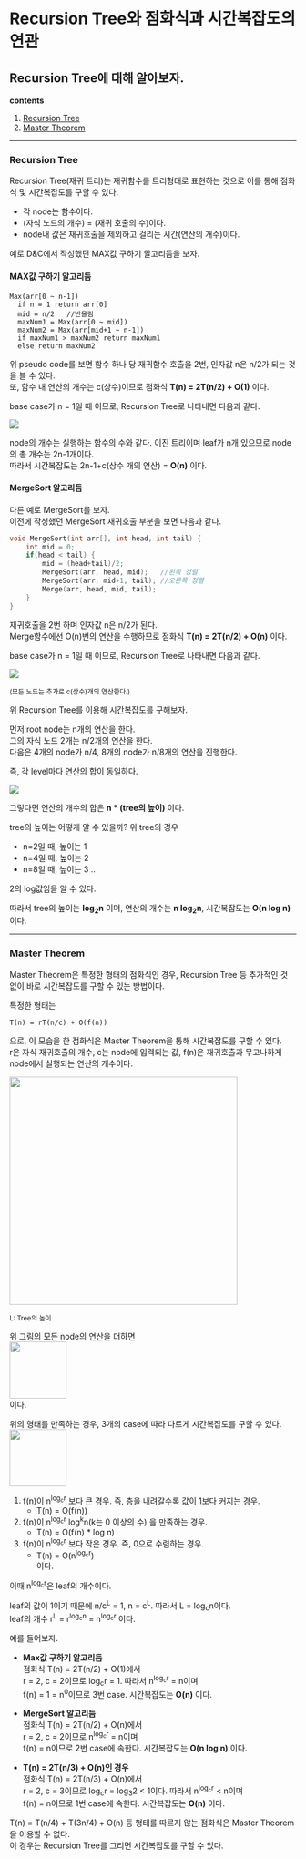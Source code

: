 Recursion Tree와 점화식과 시간복잡도의 연관
========
Recursion Tree에 대해 알아보자.
--------
**contents**
1. [Recursion Tree](#Recursion-Tree)
2. [Master Theorem](#Master-Theorem)
***
### Recursion Tree
Recursion Tree(재귀 트리)는 재귀함수를 트리형태로 표현하는 것으로 이를 통해 점화식 및 시간복잡도를 구할 수 있다.  
- 각 node는 함수이다.
- (자식 노드의 개수) = (재귀 호출의 수)이다.
- node내 값은 재귀호출을 제외하고 걸리는 시간(연산의 개수)이다.  

예로 D&C에서 작성했던 MAX값 구하기 알고리듬을 보자.  
#### MAX값 구하기 알고리듬
```
Max(arr[0 ~ n-1])
  if n = 1 return arr[0]
  mid = n/2   //반올림
  maxNum1 = Max(arr[0 ~ mid])
  maxNum2 = Max(arr[mid+1 ~ n-1])
  if maxNum1 > maxNum2 return maxNum1
  else return maxNum2
```

위 pseudo code를 보면 함수 하나 당 재귀함수 호출을 2번, 인자값 n은 n/2가 되는 것을 볼 수 있다.  
또, 함수 내 연산의 개수는 c(상수)이므로 점화식 **T(n) = 2T(n/2) + O(1)** 이다.  

base case가 n = 1일 때 이므로, Recursion Tree로 나타내면 다음과 같다.  

<img src="/assets/images/Algorithm_RecursionTree01.PNG">  

node의 개수는 실행하는 함수의 수와 같다. 이진 트리이며 leaf가 n개 있으므로 node의 총 개수는 2n-1개이다.  
따라서 시간복잡도는 2n-1+c(상수 개의 연산) = **O(n)** 이다.  

#### MergeSort 알고리듬
다른 예로 MergeSort를 보자.  
이전에 작성했던 MergeSort 재귀호출 부분을 보면 다음과 같다.  
```c
void MergeSort(int arr[], int head, int tail) {
    int mid = 0;
    if(head < tail) {
        mid = (head+tail)/2;
        MergeSort(arr, head, mid);   //왼쪽 정렬
        MergeSort(arr, mid+1, tail); //오른쪽 정렬
        Merge(arr, head, mid, tail);
    }
}
```

재귀호출을 2번 하며 인자값 n은 n/2가 된다.  
Merge함수에선 O(n)번의 연산을 수행하므로 점화식 **T(n) = 2T(n/2) + O(n)** 이다.  

base case가 n = 1일 때 이므로, Recursion Tree로 나타내면 다음과 같다.  

<img src="/assets/images/Algorithm_RecursionTree02.PNG">  

<sub>(모든 노드는 추가로 c(상수)개의 연산한다.)</sub>  

위 Recursion Tree를 이용해 시간복잡도를 구해보자.  

먼저 root node는 n개의 연산을 한다.  
그의 자식 노드 2개는 n/2개의 연산을 한다.  
다음은 4개의 node가 n/4, 8개의 node가 n/8개의 연산을 진행한다.  

즉, 각 level마다 연산의 합이 동일하다.  

<img src="/assets/images/Algorithm_RecursionTree03.PNG">  

그렇다면 연산의 개수의 합은 **n * (tree의 높이)** 이다.  

tree의 높이는 어떻게 알 수 있을까?
위 tree의 경우 
- n=2일 때, 높이는 1
- n=4일 때, 높이는 2
- n=8일 때, 높이는 3 ..

2의 log값임을 알 수 있다.

따라서 tree의 높이는 **log<sub>2</sub>n** 이며, 연산의 개수는 **n log<sub>2</sub>n**, 시간복잡도는 **O(n log n)** 이다.  

***
### Master Theorem
Master Theorem은 특정한 형태의 점화식인 경우, Recursion Tree 등 추가적인 것 없이 바로 시간복잡도를 구할 수 있는 방법이다.  

특정한 형태는 
```
T(n) = rT(n/c) + O(f(n))
```

으로, 이 모습을 한 점화식은 Master Theorem을 통해 시간복잡도를 구할 수 있다.  
r은 자식 재귀호출의 개수, c는 node에 입력되는 값, f(n)은 재귀호출과 무고나하게 node에서 실행되는 연산의 개수이다.  

<img src="/assets/images/Algorithm_MasterTheorem01.PNG" height="400">  

<sub>L: Tree의 높이</sub>  

위 그림의 모든 node의 연산을 더하면  
<img src="/assets/images/Algorithm_MasterTheorem02.PNG" height="100">   
이다.  

위의 형태를 만족하는 경우, 3개의 case에 따라 다르게 시간복잡도를 구할 수 있다.  
<img src="/assets/images/Algorithm_MasterTheorem03.PNG" height="100">  

1. f(n)이 n<sup>log<sub>c</sub>r</sup> 보다 큰 경우. 즉, 층을 내려갈수록 값이 1보다 커지는 경우.
    - T(n) = O(f(n))
2. f(n)이 n<sup>log<sub>c</sub>r</sup> log<sup>k</sup>n(k는 0 이상의 수) 을 만족하는 경우.
    - T(n) = O(f(n) * log n)
3. f(n)이 n<sup>log<sub>c</sub>r</sup> 보다 작은 경우. 즉, 0으로 수렴하는 경우.
    - T(n) = O(n<sup>log<sub>c</sub>r</sup>)  
이다.  

이때 n<sup>log<sub>c</sub>r</sup>은 leaf의 개수이다.  

leaf의 값이 1이기 때문에 n/c<sup>L</sup> = 1,  n = c<sup>L</sup>. 따라서 L = log<sub>c</sub>n이다.  
leaf의 개수 r<sup>L</sup> = r<sup>log<sub>c</sub>n</sup> = n<sup>log<sub>c</sub>r</sup> 이다.

예를 들어보자.  

- **Max값 구하기 알고리듬**  
점화식 T(n) = 2T(n/2) + O(1)에서   
r = 2, c = 2이므로 log<sub>c</sub>r = 1. 따라서 n<sup>log<sub>c</sub>r</sup> = n이며  
f(n) = 1 = n<sup>0</sup>이므로 3번 case. 시간복잡도는 **O(n)** 이다.  

- **MergeSort 알고리듬**  
점화식 T(n) = 2T(n/2) + O(n)에서  
r = 2, c = 2이므로 n<sup>log<sub>c</sub>r</sup> = n이며   
f(n) = n이므로 2번 case에 속한다. 시간복잡도는 **O(n log n)** 이다.  

- **T(n) = 2T(n/3) + O(n)인 경우**  
점화식 T(n) = 2T(n/3) + O(n)에서   
r = 2, c = 3이므로 log<sub>c</sub>r</sup> = log<sub>3</sub>2</sup> < 1이다.  따라서 n<sup>log<sub>c</sub>r</sup> < n이며  
f(n) = n이므로 1번 case에 속한다. 시간복잡도는 **O(n)** 이다.  

T(n) = T(n/4) + T(3n/4) + O(n) 등 형태를 따르지 않는 점화식은 Master Theorem을 이용할 수 없다.  
이 경우는 Recursion Tree를 그리면 시간복잡도를 구할 수 있다.

